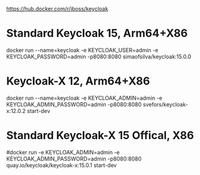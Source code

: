 https://hub.docker.com/r/jboss/keycloak

# Standard Keycloak 15, Arm64+X86
docker run --name=keycloak -e KEYCLOAK_USER=admin -e KEYCLOAK_PASSWORD=admin -p8080:8080 simaofsilva/keycloak:15.0.0

# Keycloak-X 12, Arm64+X86
docker run --name=keycloak -e KEYCLOAK_ADMIN=admin -e KEYCLOAK_ADMIN_PASSWORD=admin -p8080:8080 svefors/keycloak-x:12.0.2 start-dev

# Standard Keycloak-X 15 Offical, X86
#docker run -e KEYCLOAK_ADMIN=admin -e KEYCLOAK_ADMIN_PASSWORD=admin -p8080:8080 quay.io/keycloak/keycloak-x:15.0.1 start-dev